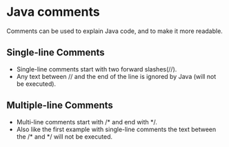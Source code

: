 # Java comments

Comments can be used to explain Java code, and to make it more readable.

## Single-line Comments

* Single-line comments start with two forward slashes(//).
* Any text between // and the end of the line is ignored by Java (will not be executed).

## Multiple-line Comments

* Multi-line comments start with /* and end with */.
* Also like the first example with single-line comments the text between the /* and */ will not be executed.
